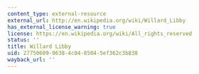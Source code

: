 ```yaml
---
content_type: external-resource
external_url: http://en.wikipedia.org/wiki/Willard_Libby
has_external_license_warning: true
license: https://en.wikipedia.org/wiki/All_rights_reserved
status: ''
title: Willard Libby
uid: 27750609-9638-4c04-8504-5ef362c3b838
wayback_url: ''
---
```

